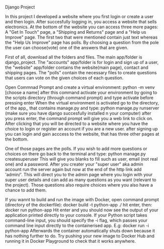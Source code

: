 Django Project

In this project I developed a website where you first login or create a user and then login. 
After succesfully logging in, you access a website that sells electronics.
At the bottom of the website you can access three more pages: A "Get In Touch" page, a "Shipping and Returns" page and a "Help us Improve" page.
The first two that were mentioned contain just text whereas the "Help Us Improve" page has polls.
By choosing a question from the pole the user can choose(vote) one of the answers that are given.

First of all, download all the folders and files. The main app/folder is django_project.
The "accounts" app/folder is for login and sign up of a user, the "website" app/folder contains the website(main page), contact and shipping pages.
The "polls" contain the necessary files to create questions that users can vote on the given choices of each question.

Open Commnad Prompt and create a virtual environment:
python -m venv [choose a name]
after this command activate your environment by going to the scripts directory (through command prompt) and type activate before pressing enter
When the virtual environment is activated go to the directory, of the app,, that contains manage.py and type:
python manage.py runserver
(make sure you have django succesfully installed n your computer)
after you press enter, the command prompt will give you a web link to click on.
After clicking that you will be directed to a website where you have the choice to login or register an account if you are a new user.
after signing up you can login and gain acccess to the website, that has three other pages at the bottom.

One of those pages are the polls.
If you wish to add more questions or choices on there go back to the terminal and type:
python manage.py createsuperuser
This will give you blanks to fill such as user, email (not real one) and a password.
After you creater your "super user" aka admin account
run the server again but now at the end of the http link add 'admin/'.
This will direct you to the admin page where you login with your super user details and can add as many questions as you want (relevant to the project).
Those questions also require choices where you also have a chance to add them.

If you wannt to build and run the image with Docker, open command prompt (directory of the dockerfile):
docker build -t python-app ./
hit enter, then:
docker run python-app
Hit enter and you should now see the output of your application printed directly to your console.
If your Python script takes command-line input, you should specify the -i flag,
which passes your command line input directly to the containerised app. E.g:
docker run -i python-app
Afterwards the container automatically shuts down because it has nothing further to do.
Try pushing your new image to Docker Hub and running it in Docker Playground to check that it works anywhere.
